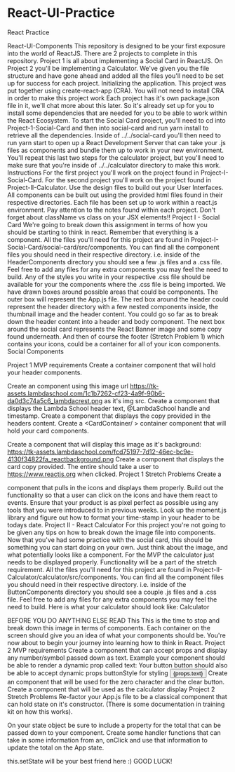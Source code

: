 # React-UI-Practice
React Practice 

React-UI-Components
This repository is designed to be your first exposure into the world of ReactJS. There are 2 projects to complete in this repository. Project 1 is all about implementing a Social Card in ReactJS. On Project 2 you'll be implementing a Calculator. We've given you the file structure and have gone ahead and added all the files you'll need to be set up for success for each project.
Initializing the application.
This project was put together using create-react-app (CRA). You will not need to install CRA in order to make this project work
Each project has it's own package.json file in it, we'll chat more about this later. So it's already set up for you to install some dependencies that are needed for you to be able to work within the React Ecosystem.
To start the Social Card project, you'll need to cd into Project-1-Social-Card and then into social-card and run yarn install to retrieve all the dependencies.
Inside of ../../social-card you'll then need to run yarn start to open up a React Development Server that can take your .js files as components and bundle them up to work in your new environment.
You'll repeat this last two steps for the calculator project, but you'll need to make sure that you're inside of ../../calculator directory to make this work.
Instructions
For the first project you'll work on the project found in Project-I-Social-Card.
For the second project you'll work on the project found in Project-II-Calculator.
Use the design files to build out your User Interfaces.
All components can be built out using the provided html files found in their respective directories.
Each file has been set up to work within a react.js environment. Pay attention to the notes found within each project.
Don't forget about className vs class on your JSX elements!!
Project I - Social Card
We're going to break down this assignment in terms of how you should be starting to think in react. Remember that everything is a component.
All the files you'll need for this project are found in Project-I-Social-Card/social-card/src/components. You can find all the component files you should need in their respective directory. i.e. inside of the HeaderComponents directory you should see a few .js files and a .css file.
Feel free to add any files for any extra components you may feel the need to build.
Any of the styles you write in your respective .css file should be available for your the components where the .css file is being imported.
We have drawn boxes around possible areas that could be components.
The outer box will represent the App.js file.
The red box around the header could represent the header directory with a few nested components inside, the thumbnail image and the header content.
You could go so far as to break down the header content into a header and body component.
The next box around the social card represents the React Banner image and some copy found underneath.
And then of course the footer (Stretch Problem 1) which contains your icons, could be a container for all of your icon components.
Social Components

Project 1 MVP requirements
Create a <HeaderContainer /> container component that will hold your header components.

Create an <ImageThumbnail /> component using this image url https://tk-assets.lambdaschool.com/1c1b7262-cf23-4a9f-90b6-da0d3c74a5c6_lambdacrest.png as it's img src.
Create a <HeaderTitle /> component that displays the Lambda School header text, @LambdaSchool handle and timestamp.
Create a <HeaderContent /> component that displays the copy provided in the headers content.
Create a <CardContainer/ > container component that will hold your card components.

Create a <CardBanner /> component that will display this image as it's background: https://tk-assets.lambdaschool.com/fcd75197-7d12-46ec-bc9e-4130f34822fa_reactbackground.png
Create a <CardContent /> component that displays the card copy provided.
The entire <CardContainer /> should take a user to https://www.reactjs.org when clicked.
Project 1 Stretch Problems
Create a <Footer/> component that pulls in the icons and displays them properly.
Build out the functionality so that a user can click on the icons and have them react to events.
Ensure that your product is as pixel perfect as possible using any tools that you were introduced to in previous weeks.
Look up the moment.js library and figure out how to format your time-stamp in your header to be todays date.
Project II - React Calculator
For this project you're not going to be given any tips on how to break down the image file into components. Now that you've had some practice with the social card, this should be something you can start doing on your own. Just think about the image, and what potentially looks like a component.
For the MVP the calculator just needs to be displayed properly. Functionality will be a part of the stretch requirement.
All the files you'll need for this project are found in Project-II-Calculator/calculator/src/components. You can find all the component files you should need in their respective directory. i.e. inside of the ButtonComponents directory you should see a couple .js files and a .css file.
Feel free to add any files for any extra components you may feel the need to build.
Here is what your calculator should look like:
Calculator

BEFORE YOU DO ANYTHING ELSE READ This
This is the time to stop and break down this image in terms of components. Each container on the screen should give you an idea of what your components should be. You're now about to begin your journey into learning how to think in React.
Project 2 MVP requirements
Create a <NumberButton /> component that can accept props and display any number/symbol passed down as text.
Example your component should be able to render a dynamic prop called text:
Your button button should also be able to accept dynamic props buttonStyle for styling
<button className={props.buttonStyle}>{props.text}</button>
Create an <ActionButton /> component that will be used for the zero character and the clear button.
Create a <CalculatorDisplay /> component that will be used as the calculator display
Project 2 Stretch Problems
Re-factor your App.js file to be a classical component that can hold state on it's constructor. (There is some documentation in training kit on how this works).

On your state object be sure to include a property for the total that can be passed down to your <CalculatorDisplay /> component.
Create some handler functions that can take in some information from an, onClick and use that information to update the total on the App state.

this.setState will be your best friend here :)
GOOD LUCK!